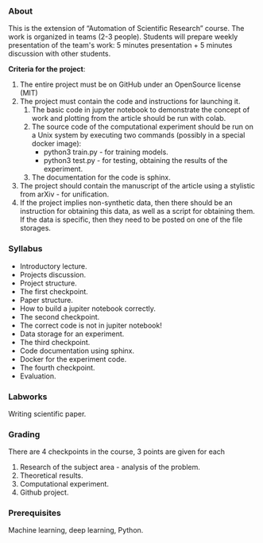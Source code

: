 ### About

This is the extension of “Automation of Scientific Research” course. The work is organized in teams (2-3 people). Students will prepare weekly presentation of the team's work: 5 minutes presentation + 5 minutes discussion with other students.

**Criteria for the project**:

1. The entire project must be on GitHub under an OpenSource license (MIT)
2. The project must contain the code and instructions for launching it.
   1. The basic code in jupyter notebook to demonstrate the concept of work and plotting from the article should be run with colab.
   2. The source code of the computational experiment should be run on a Unix system by executing two commands (possibly in a special docker image):
      - python3 train.py - for training models.
      - python3 test.py - for testing, obtaining the results of the experiment.
   3. The documentation for the code is sphinx.
3. The project should contain the manuscript of the article using a stylistic from arXiv - for unification.
4. If the project implies non-synthetic data, then there should be an instruction for obtaining this data, as well as a script for obtaining them. If the data is specific, then they need to be posted on one of the file storages.

### Syllabus

- Introductory lecture.
- Projects discussion.
- Project structure.
- The first checkpoint.
- Paper structure.
- How to build a jupiter notebook correctly.
- The second checkpoint.
- The correct code is not in jupiter notebook!
- Data storage for an experiment.
- The third checkpoint.
- Code documentation using sphinx.
- Docker for the experiment code.
- The fourth checkpoint.
- Evaluation.

### Labworks

Writing scientific paper.

### Grading

There are 4 checkpoints in the course, 3 points are given for each

1. Research of the subject area - analysis of the problem.
2. Theoretical results.
3. Computational experiment.
4. Github project.

### Prerequisites

Machine learning, deep learning, Python.
